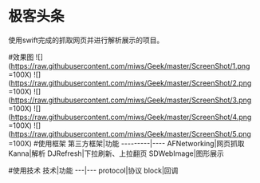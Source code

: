 极客头条
========================

使用swift完成的抓取网页并进行解析展示的项目。

#效果图
![](https://raw.githubusercontent.com/miws/Geek/master/ScreenShot/1.png =100X)
![](https://raw.githubusercontent.com/miws/Geek/master/ScreenShot/2.png =100X)
![](https://raw.githubusercontent.com/miws/Geek/master/ScreenShot/3.png =100X)
![](https://raw.githubusercontent.com/miws/Geek/master/ScreenShot/4.png =100X)
![](https://raw.githubusercontent.com/miws/Geek/master/ScreenShot/5.png =100X)
#使用框架
第三方框架|功能
---------|----
AFNetworking|网页抓取
Kanna|解析
DJRefresh|下拉刷新、上拉翻页
SDWebImage|图形展示

#使用技术
技术|功能
---|---
protocol|协议
block|回调
